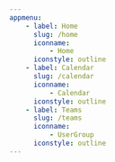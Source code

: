 ```yaml
---
appmenu:
    - label: Home
      slug: /home
      iconname:
          - Home
      iconstyle: outline
    - label: Calendar
      slug: /calendar
      iconname:
          - Calendar
      iconstyle: outline
    - label: Teams
      slug: /teams
      iconname:
          - UserGroup
      iconstyle: outline
---
```

